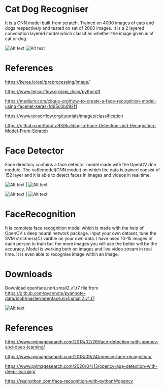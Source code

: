 # Cat Dog Recogniser

It is a CNN model built from scratch. Trained on 4000 images of cats and dogs respectively and tested on set of 2000 images. It is a 2 layered convolution layered model
which classifies whether the image given is of cat or dog.

![Alt text](https://github.com/RAWXDIVYANSH/face_recognition_security_system/blob/main/dataset/single_prediction/cat_or_dog_1.jpg?raw=true
)
![Alt text](https://github.com/RAWXDIVYANSH/face_recognition_security_system/blob/main/dataset/single_prediction/cat_or_dog_2.jpg?raw=true
)

# References

https://keras.io/api/preprocessing/image/ 

https://www.tensorflow.org/api_docs/python/tf

https://medium.com/clique-org/how-to-create-a-face-recognition-model-using-facenet-keras-fd65c0b092f1

https://www.tensorflow.org/tutorials/images/classification

https://github.com/tondra93/Building-a-Face-Detection-and-Recognition-Model-From-Scratch


# Face Detector

Face directory contains a face detector model made with the OpenCV dnn module. The caffemodel(CNN model) on which the data is trained consist of 152 layer and it is able to detect faces in images and videos in real time.

![Alt text](https://github.com/RAWXDIVYANSH/face_recognition_security_system/blob/main/face/images/5.jpg) | ![Alt text](https://github.com/RAWXDIVYANSH/face_recognition_security_system/blob/main/face/Screenshot%202021-07-04%20215606.png)


![Alt text](https://github.com/RAWXDIVYANSH/face_recognition_security_system/blob/main/face/images/6.jpg)  | ![Alt text](https://github.com/RAWXDIVYANSH/face_recognition_security_system/blob/main/face/Screenshot%202021-07-04%20215648.png)


# FaceRecognition

It is complete face recognition model which is made with the help of OpenCV's deep neural network package. Input your own dataset, tune the SVM strictness(C)
varible on your own data. I have used 10-15 images of each person to train but the more images you will use the better will be the accuracy. Model is working both on images and live video stream in real time. It is even able to recognise image within an image.

# Downloads

Download openface.nn4.small2.v1.t7 file from https://github.com/pyannote/pyannote-data/blob/master/openface.nn4.small2.v1.t7 


![Alt text](https://github.com/RAWXDIVYANSH/face_recognition_security_system/blob/main/FaceRecognition/Screenshot%202021-07-10%20144517.png)



# References

https://www.pyimagesearch.com/2018/02/26/face-detection-with-opencv-and-deep-learning/

https://www.pyimagesearch.com/2018/09/24/opencv-face-recognition/

https://www.pyimagesearch.com/2020/04/13/opencv-age-detection-with-deep-learning/

https://realpython.com/face-recognition-with-python/#opencv




